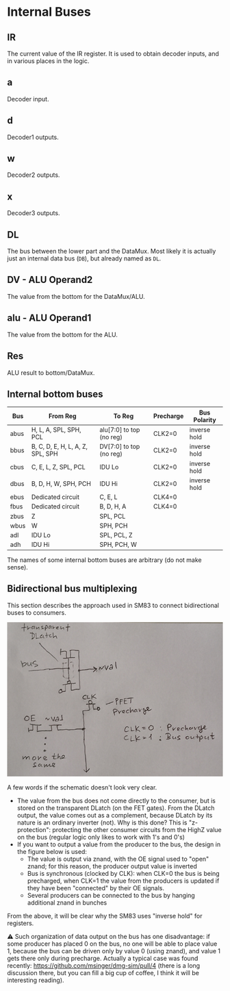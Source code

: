 # Internal Buses

## IR

The current value of the IR register. It is used to obtain decoder inputs, and in various places in the logic.

## a

Decoder input.

## d

Decoder1 outputs.

## w

Decoder2 outputs.

## x

Decoder3 outputs.

## DL

The bus between the lower part and the DataMux. Most likely it is actually just an internal data bus (`DB`), but already named as `DL`.

## DV - ALU Operand2

The value from the bottom for the DataMux/ALU.

## alu - ALU Operand1

The value from the bottom for the ALU.

## Res

ALU result to bottom/DataMux.

## Internal bottom buses

|Bus|From Reg|To Reg|Precharge|Bus Polarity|
|---|---|---|---|---|
|abus|H, L, A, SPL, SPH, PCL|alu\[7:0\] to top (no reg)|CLK2=0|inverse hold|
|bbus|B, C, D, E, H, L, A, Z, SPL, SPH|DV\[7:0\] to top (no reg)|CLK2=0|inverse hold|
|cbus|C, E, L, Z, SPL, PCL|IDU Lo|CLK2=0|inverse hold|
|dbus|B, D, H, W, SPH, PCH|IDU Hi|CLK2=0|inverse hold|
|ebus|Dedicated circuit|C, E, L|CLK4=0| |
|fbus|Dedicated circuit|B, D, H, A|CLK4=0| |
|zbus|Z|SPL, PCL| | |
|wbus|W|SPH, PCH| | |
|adl|IDU Lo|SPL, PCL, Z| | |
|adh|IDU Hi|SPH, PCH, W| | |

The names of some internal bottom buses are arbitrary (do not make sense).

## Bidirectional bus multiplexing

This section describes the approach used in SM83 to connect bidirectional buses to consumers.

![buses](/imgstore/sm83/buses.jpg)

A few words if the schematic doesn't look very clear.

- The value from the bus does not come directly to the consumer, but is stored on the transparent DLatch (on the FET gates). From the DLatch output, the value comes out as a complement, because DLatch by its nature is an ordinary inverter (not). Why is this done? This is "z-protection": protecting the other consumer circuits from the HighZ value on the bus (regular logic only likes to work with 1's and 0's)
- If you want to output a value from the producer to the bus, the design in the figure below is used:
	- The value is output via znand, with the OE signal used to "open" znand; for this reason, the producer output value is inverted
	- Bus is synchronous (clocked by CLK): when CLK=0 the bus is being precharged, when CLK=1 the value from the producers is updated if they have been "connected" by their OE signals.
	- Several producers can be connected to the bus by hanging additional znand in bunches

From the above, it will be clear why the SM83 uses "inverse hold" for registers.

:warning: Such organization of data output on the bus has one disadvantage: if some producer has placed 0 on the bus, no one will be able to place value 1, because the bus can be driven only by value 0 (using znand), and value 1 gets there only during precharge. Actually a typical case was found recently: https://github.com/msinger/dmg-sim/pull/4 (there is a long discussion there, but you can fill a big cup of coffee, I think it will be interesting reading).